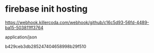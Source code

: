 # firebase init hosting

https://webhook.killercoda.com/webhook/github/c16c5d93-56fd-4489-ba15-503811ff3764


application/json


b429ceb3db285247404658998b29f510